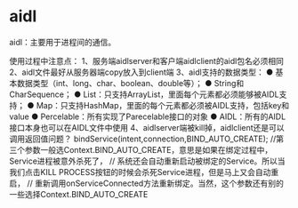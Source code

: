 # aidl
aidl：主要用于进程间的通信。

使用过程中注意点：
1、服务端aidlserver和客户端aidlclient的aidl包名必须相同
2、aidl文件最好从服务器端copy放入到client端
3、aidl支持的数据类型：
    ● 基本数据类型（int、long、char、boolean、double等）；
    ● String和CharSequence；
    ● List：只支持ArrayList，里面每个元素都必须能够被AIDL支持；
    ● Map：只支持HashMap，里面的每个元素都必须被AIDL支持，包括key和value
    ● Percelable：所有实现了Parecelable接口的对象
    ● AIDL：所有的AIDL接口本身也可以在AIDL文件中使用
4、aidlserver端被kill掉，aidlclient还是可以调用返回值问题？
    bindService(intent,connection,BIND_AUTO_CREATE);
    //第三个参数一般选Context.BIND_AUTO_CREATE，意思是如果在绑定过程中，Service进程被意外杀死了，
    // 系统还会自动重新启动被绑定的Service。所以当我们点击KILL PROCESS按钮的时候会杀死Service进程，但是马上又会自动重启，
    // 重新调用onServiceConnected方法重新绑定。当然，这个参数还有别的一些选择Context.BIND_AUTO_CREATE
   
